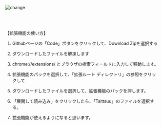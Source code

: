 ![change](https://github.com/Ultraleaf/Taittsuu-chrome_addon/assets/138953741/449a21f9-33af-433d-93da-4ba8a03276d6)
<br>
<br>
<br>
<br>

【拡張機能の使い方】

1. Githubページの「Code」ボタンをクリックして、Download Zipを選択する

2. ダウンロードしたファイルを解凍します

3. chrome://extensions/ とブラウザの検索フィールドに入力して移動します。

4. 拡張機能のパックを選択して、「拡張ルート ディレクトリ」の参照をクリックして

5. ダウンロードしたファイルを選択して、拡張機能のパックを押します。

6. 「展開して読み込み」をクリックしたら、「Taittsuu」のファイルを選択する。

7. 拡張機能が使えるようになると思います。

